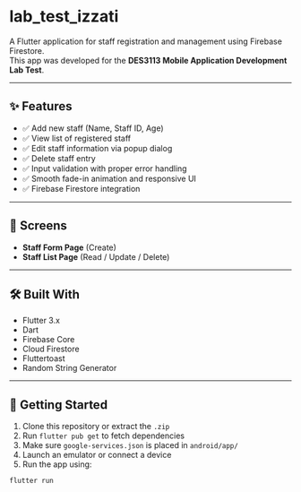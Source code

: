 # lab_test_izzati

A Flutter application for staff registration and management using Firebase Firestore.  
This app was developed for the **DES3113 Mobile Application Development Lab Test**.

---

## ✨ Features

- ✅ Add new staff (Name, Staff ID, Age)
- ✅ View list of registered staff
- ✅ Edit staff information via popup dialog
- ✅ Delete staff entry
- ✅ Input validation with proper error handling
- ✅ Smooth fade-in animation and responsive UI
- ✅ Firebase Firestore integration

---

## 📱 Screens

- **Staff Form Page** (Create)
- **Staff List Page** (Read / Update / Delete)

---

## 🛠️ Built With

- Flutter 3.x
- Dart
- Firebase Core
- Cloud Firestore
- Fluttertoast
- Random String Generator

---

## 🚀 Getting Started

1. Clone this repository or extract the `.zip`
2. Run `flutter pub get` to fetch dependencies
3. Make sure `google-services.json` is placed in `android/app/`
4. Launch an emulator or connect a device
5. Run the app using:

```bash
flutter run
